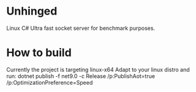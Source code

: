 # Unhinged
Linux C# Ultra fast socket server for benchmark purposes.

# How to build
Currently the project is targeting <RuntimeIdentifier>linux-x64</RuntimeIdentifier>
Adapt to your linux distro and run: dotnet publish -f net9.0 -c Release /p:PublishAot=true /p:OptimizationPreference=Speed
